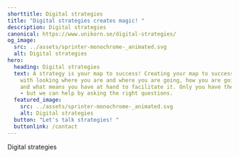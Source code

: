 ```yaml
---
shorttitle: Digital strategies
title: "Digital strategies creates magic! "
description: Digital strategies
canonical: https://www.unikorn.se/digital-strategies/
og_image:
  src: ../assets/sprinter-monochrome-_animated.svg
  alt: Digital strategies
hero:
  heading: Digital strategies
  text: A strategy is your map to success! Creating your map to success starts
    with looking where you are and where you are going, how you are going there
    and what means you have at hand to facilitate it. Only you have the answers
    - but we can help by asking the right questions.
  featured_image:
    src: ../assets/sprinter-monochrome-_animated.svg
    alt: Digital strategies
  button: "Let's talk strategies! "
  buttonlink: /contact
---
```

Digital strategies